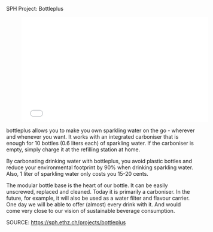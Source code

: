 SPH Project: Bottleplus
<figure><iframe frameborder="0" src="//www.youtube.com/embed/eLu7hM-VFuQ" style="width:500px;height:281px;"></iframe></figure>

bottleplus allows you to make you own sparkling water on the go - wherever and whenever you want. It works with an integrated carboniser that is enough for 10 bottles (0.6 liters each) of sparkling water. If the carboniser is empty, simply charge it at the refilling station at home.

By carbonating drinking water with bottleplus, you avoid plastic bottles and reduce your environmental footprint by 90% when drinking sparkling water. Also, 1 liter of sparkling water only costs you 15-20 cents.

The modular bottle base is the heart of our bottle. It can be easily unscrewed, replaced and cleaned. Today it is primarily a carboniser. In the future, for example, it will also be used as a water filter and flavour carrier. One day we will be able to offer (almost) every drink with it. And would come very close to our vision of sustainable beverage consumption.  


SOURCE: https://sph.ethz.ch/projects/bottleplus